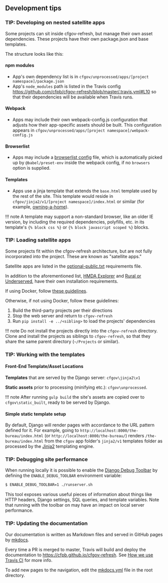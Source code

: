 ## Development tips

### TIP: Developing on nested satellite apps
Some projects can sit inside cfgov-refresh, but manage their own asset
dependencies. These projects have their own package.json and base templates.

The structure looks like this:

#### npm modules
- App's own dependency list is in
  `cfgov/unprocessed/apps/[project namespace]/package.json`
- App's `node_modules` path is listed in the Travis config
  https://github.com/cfpb/cfgov-refresh/blob/master/.travis.yml#L10
  so that their dependencies will be available when Travis runs.

#### Webpack
- Apps may include their own webpack-config.js configuration that adjusts how
  their app-specific assets should be built. This configuration appears in
  `cfgov/unprocessed/apps/[project namespace]/webpack-config.js`

#### Browserlist
- Apps may include a
  [browserlist config](https://github.com/browserslist/browserslist#config-file)
  file, which is automatically picked up by `@babel/preset-env` inside the
  webpack config, if no `browsers` option is supplied.

#### Templates
- Apps use a jinja template that extends the `base.html`
  template used by the rest of the site.
  This template would reside in `cfgov/jinja2/v1/[project namespace]/index.html`
  or similar (for example, [owning-a-home](https://github.com/cfpb/cfgov-refresh/blob/master/cfgov/jinja2/v1/owning-a-home/explore-rates/index.html)).

!!! note
    A template may support a non-standard browser, like an older IE version,
    by including the required dependencies, polyfills, etc. in its
    template's `{% block css %}` or `{% block javascript scoped %}` blocks.


### TIP: Loading satellite apps
Some projects fit within the cfgov-refresh architecture,
but are not fully incorporated into the project.
These are known as "satellite apps."

Satellite apps are listed in the
[optional-public.txt](https://github.com/cfpb/cfgov-refresh/blob/master/requirements/optional-public.txt)
requirements file.

In addition to the aforementioned list,
[HMDA Explorer](https://github.com/cfpb/hmda-explorer) and
[Rural or Underserved](https://github.com/cfpb/rural-or-underserved-test),
have their own installation requirements.

If using Docker, follow
[these guidelines](https://github.com/cfpb/cfgov-refresh/blob/master/docs/usage.md#develop-satellite-apps).

Otherwise, if not using Docker, follow these guidelines:

1. Build the third-party projects per their directions
1. Stop the web server and return to `cfgov-refresh`
1. Run `pip install -e ../<sibling>` to load the projects' dependencies

!!! note
    Do not install the projects directly into the `cfgov-refresh` directory.
    Clone and install the projects as siblings to `cfgov-refresh`,
    so that they share the same parent directory (`~/Projects` or similar).

### TIP: Working with the templates

#### Front-End Template/Asset Locations

**Templates** that are served by the Django server: `cfgov\jinja2\v1`

**Static assets** prior to processing (minifying etc.): `cfgov\unprocessed`.

!!! note
    After running `gulp build` the site's assets are copied over to `cfgov\static_built`,
    ready to be served by Django.

#### Simple static template setup

By default, Django will render pages with accordance to the URL pattern defined
for it. For example, going to `http://localhost:8000/the-bureau/index.html`
(or `http://localhost:8000/the-bureau/`) renders `/the-bureau/index.html` from
the `cfgov` app folder's `jinja2/v1` templates folder as processed
by the [Jinja2](http://jinja.pocoo.org/docs) templating engine.

### TIP: Debugging site performance

When running locally it is possible to enable the
[Django Debug Toolbar](https://django-debug-toolbar.readthedocs.io/en/stable/)
by defining the `ENABLE_DEBUG_TOOLBAR` environment variable:

```sh
$ ENABLE_DEBUG_TOOLBAR=1 ./runserver.sh
```

This tool exposes various useful pieces of information about things like HTTP headers,
Django settings, SQL queries, and template variables. Note that running with the toolbar on
may have an impact on local server performance.

### TIP: Updating the documentation

Our documentation is written as Markdown files and served in GitHub pages
by [mkdocs](https://www.mkdocs.org/user-guide/deploying-your-docs/).

Every time a PR is merged to master, Travis will build and deploy the documentation to https://cfpb.github.io/cfgov-refresh. See [How we use Travis CI](https://github.com/cfpb/cfgov-refresh/blob/master/docs/travis.md) for more info.

To add new pages to the navigation, edit the [mkdocs.yml](https://github.com/cfpb/cfgov-refresh/blob/master/mkdocs.yml) file in the root directory.